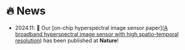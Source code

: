 # 🔥 News
- 2024.11: 🎉 Our [on-chip hyperspectral image sensor paper]([A broadband hyperspectral image sensor with high spatio-temporal resolution](https://scholar.google.com/citations?view_op=view_citation&hl=zh-CN&user=DexiDloAAAAJ&citation_for_view=DexiDloAAAAJ:W7OEmFMy1HYC)) has been published at **Nature**! 